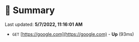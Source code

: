 # 📖 Summary
Last updated: **5/7/2022, 11:16:01 AM**

- `GET` [https://google.com](https://google.com) - **Up** (93ms)
